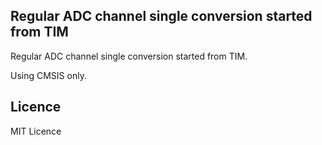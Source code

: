 ## Regular ADC channel single conversion started from TIM

Regular ADC channel single conversion started from TIM.

Using CMSIS only.

## Licence
MIT Licence

